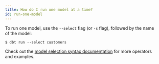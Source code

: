 ```yaml
---
title: How do I run one model at a time?
id: run-one-model
---
```


To run one model, use the `--select` flag (or `-s` flag), followed by the name of the model:


```
$ dbt run --select customers
```

Check out the [model selection syntax documentation](node-selection/syntax) for more operators and examples.
